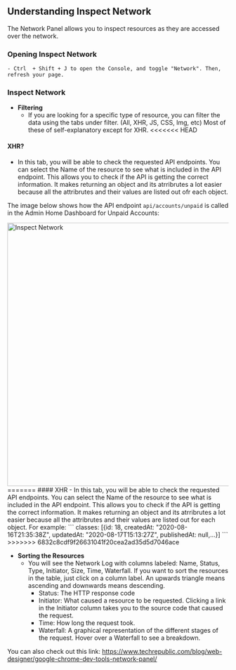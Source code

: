 ## Understanding Inspect Network
The Network Panel allows you to inspect resources as they are accessed over the network. 

### Opening Inspect Network
    - Ctrl  + Shift + J to open the Console, and toggle "Network". Then, refresh your page. 

### Inspect Network

- **Filtering**
    - If you are looking for a specific type of resource, you can filter the data using the tabs under
    filter. (All, XHR, JS, CSS, Img, etc) Most of these of self-explanatory except for XHR. 
<<<<<<< HEAD
#### XHR?
- In this tab, you will be able to check the requested API endpoints. You can select the Name of the resource 
to see what is included in the API endpoint. This allows you to check if the API is getting the correct information. It makes returning an object and its atrribrutes a lot easier because all the attribrutes and their values are listed out ofr each object. 

The image below shows how the API endpoint `api/accounts/unpaid` is called in the Admin Home Dashboard for Unpaid Accounts: 

<img src="network.PNG" width="600" alt="Inspect Network">
=======
    #### XHR
    -  In this tab, you will be able to check the requested API endpoints. You can select the Name of the resource 
    to see what is included in the API endpoint. This allows you to check if the API is getting the correct information. It makes returning an object and its atrribrutes a lot         easier because all the attribrutes and their values are listed out for each object. 
    For example: 
    ```
    classes: [{id: 18, createdAt: "2020-08-16T21:35:38Z", updatedAt: "2020-08-17T15:13:27Z", publishedAt: null,…}]
    ```
>>>>>>> 6832c8cdf9f26631041f20cea2ad35d5d7046ace

- **Sorting the Resources**
    - You will see the Network Log with columns labeled: Name, Status, Type, Initiator, Size, Time, Waterfall. 
    If you want to sort the resources in the table, just click on a column label. An upwards triangle
    means ascending and downwards means descending. 
        - Status: The HTTP response code
        - Initiator: What caused a resource to be requested. Clicking a link in the Initiator column takes you to the source code that caused the request.
        - Time: How long the request took.
        - Waterfall: A graphical representation of the different stages of the request. Hover over a Waterfall to see a breakdown.


You can also check out this link: https://www.techrepublic.com/blog/web-designer/google-chrome-dev-tools-network-panel/
